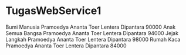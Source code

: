 # TugasWebService1

<?xml version="1.0"?>
<books>
<buku isbn="978-1594489501">
<judul>Bumi Manusia</judul>
<pengarang>Pramoedya Ananta Toer</pengarang>
<penerbit>Lentera Dipantara</penerbit>
<harga>90000</harga>
</buku>
<buku isbn="979-1594329501">
<judul>Anak Semua Bangsa</judul>
<pengarang>Pramoedya Ananta Toer</pengarang>
<penerbit>Lentera Dipantara</penerbit>
<harga>94000</harga>
</buku>
<buku isbn="980-1594489213">
<judul>Jejak Langkah</judul>
<pengarang>Pramoedya Ananta Toer</pengarang>
<penerbit>Lentera Dipantara</penerbit>
<harga>98000</harga>
</buku>
<buku isbn="985-1518789501">
<judul>Rumah Kaca</judul>
<pengarang>Pramoedya Ananta Toer</pengarang>
<penerbit>Lentera Dipantara</penerbit>
<harga>84000</harga>
</buku>
</books>
